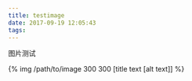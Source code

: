 ```yaml
---
title: testimage
date: 2017-09-19 12:05:43
tags:
---
```


图片测试

{% img  /path/to/image 300 300 [title text [alt text]] %}
